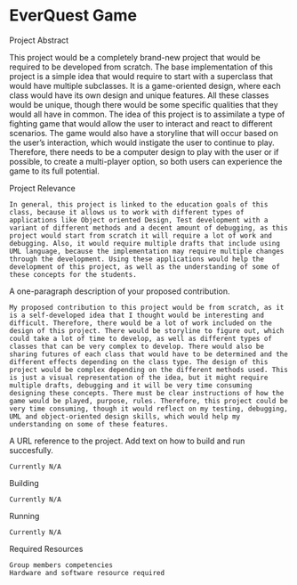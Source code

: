 # EverQuest Game

Project Abstract

This project would be a completely brand-new project that would be required to be developed from scratch. The base implementation of this project is a simple idea that would require to start with a superclass that would have multiple subclasses. It is a game-oriented design, where each class would have its own design and unique features. All these classes would be unique, though there would be some specific qualities that they would all have in common. The idea of this project is to assimilate a type of fighting game that would allow the user to interact and react to different scenarios. The game would also have a storyline that will occur based on the user’s interaction, which would instigate the user to continue to play. Therefore, there needs to be a computer design to play with the user or if possible, to create a multi-player option, so both users can experience the game to its full potential. 


Project Relevance

    In general, this project is linked to the education goals of this class, because it allows us to work with different types of applications like Object oriented Design, Test development with a variant of different methods and a decent amount of debugging, as this project would start from scratch it will require a lot of work and debugging. Also, it would require multiple drafts that include using UML language, because the implementation may require multiple changes through the development. Using these applications would help the development of this project, as well as the understanding of some of these concepts for the students.
    
A one-paragraph description of your proposed contribution.

    My proposed contribution to this project would be from scratch, as it is a self-developed idea that I thought would be interesting and difficult. Therefore, there would be a lot of work included on the design of this project. There would be storyline to figure out, which could take a lot of time to develop, as well as different types of classes that can be very complex to develop. There would also be sharing futures of each class that would have to be determined and the different effects depending on the class type. The design of this project would be complex depending on the different methods used. This is just a visual representation of the idea, but it might require multiple drafts, debugging and it will be very time consuming designing these concepts. There must be clear instructions of how the game would be played, purpose, rules. Therefore, this project could be very time consuming, though it would reflect on my testing, debugging, UML and object-oriented design skills, which would help my understanding on some of these features.

A URL reference to the project. Add text on how to build and run succesfully.

    Currently N/A

Building

    Currently N/A

Running

    Currently N/A

Required Resources

    Group members competencies
    Hardware and software resource required
